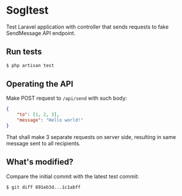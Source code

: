 # Sogltest

Test Laravel application with controller that sends requests to fake SendMessage API endpoint.

## Run tests

```sh
$ php artisan test
```

## Operating the API

Make POST request to `/api/send` with such body:
```json
{
    "to": [1, 2, 3],
    "message": "Hello world!"
}
```

That shall make 3 separate requests on server side, resulting in same message sent to all recipients.

## What's modified?

Compare the initial commit with the latest test commit:
```sh
$ git diff 891eb3d...1c1abff
```
